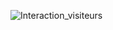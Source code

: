 ![Interaction_visiteurs](https://user-images.githubusercontent.com/112189528/216827837-ee591653-2e4d-412b-8756-1ce36d0e0161.jpg)


